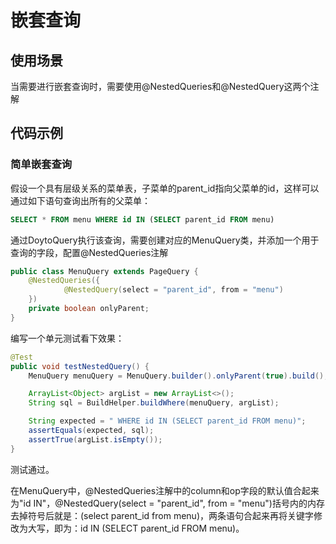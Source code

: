 # 嵌套查询

## 使用场景

当需要进行嵌套查询时，需要使用@NestedQueries和@NestedQuery这两个注解

## 代码示例

### 简单嵌套查询

假设一个具有层级关系的菜单表，子菜单的parent\_id指向父菜单的id，这样可以通过如下语句查询出所有的父菜单：

```sql
SELECT * FROM menu WHERE id IN (SELECT parent_id FROM menu)
```

通过DoytoQuery执行该查询，需要创建对应的MenuQuery类，并添加一个用于查询的字段，配置@NestedQueries注解

```java
public class MenuQuery extends PageQuery {
    @NestedQueries({
            @NestedQuery(select = "parent_id", from = "menu")
    })
    private boolean onlyParent;
}
```

编写一个单元测试看下效果：

```java
@Test
public void testNestedQuery() {
    MenuQuery menuQuery = MenuQuery.builder().onlyParent(true).build();

    ArrayList<Object> argList = new ArrayList<>();
    String sql = BuildHelper.buildWhere(menuQuery, argList);

    String expected = " WHERE id IN (SELECT parent_id FROM menu)";
    assertEquals(expected, sql);
    assertTrue(argList.isEmpty());
}
```

 测试通过。

在MenuQuery中，@NestedQueries注解中的column和op字段的默认值合起来为"id IN"，@NestedQuery\(select = "parent\_id", from = "menu"\)括号内的内存去掉符号后就是：\(select parent\_id from menu\)，两条语句合起来再将关键字修改为大写，即为：id IN \(SELECT parent\_id FROM menu\)。









 

